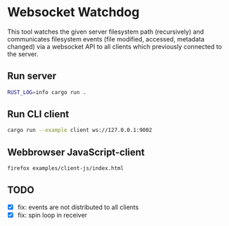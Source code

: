 # Websocket Watchdog

This tool watches the given server filesystem path (recursively) and communicates filesystem events (file modified, accessed, metadata changed) via a websocket API to all clients which previously connected to the server.

## Run server

```bash
RUST_LOG=info cargo run .
```

## Run CLI client

```bash
cargo run --example client ws://127.0.0.1:9002
```

## Webbrowser JavaScript-client

```bash
firefox examples/client-js/index.html
```

## TODO

- [x] fix: events are not distributed to all clients
- [x] fix: spin loop in receiver

